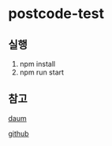 # postcode-test

## 실행

1. npm install
2. npm run start

## 참고

[daum](http://postcode.map.daum.net/guide#sample)

[github](https://github.com/bernard-kms/react-daum-postcode)
